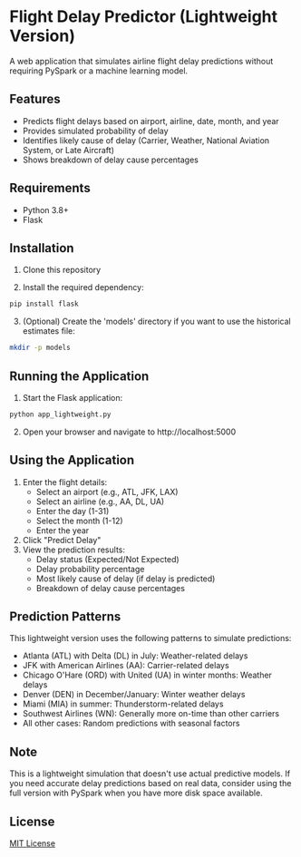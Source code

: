 # Flight Delay Predictor (Lightweight Version)

A web application that simulates airline flight delay predictions without requiring PySpark or a machine learning model.

## Features

- Predicts flight delays based on airport, airline, date, month, and year
- Provides simulated probability of delay
- Identifies likely cause of delay (Carrier, Weather, National Aviation System, or Late Aircraft)
- Shows breakdown of delay cause percentages

## Requirements

- Python 3.8+
- Flask

## Installation

1. Clone this repository

2. Install the required dependency:

```bash
pip install flask
```

3. (Optional) Create the 'models' directory if you want to use the historical estimates file:

```bash
mkdir -p models
```

## Running the Application

1. Start the Flask application:

```bash
python app_lightweight.py
```

2. Open your browser and navigate to http://localhost:5000

## Using the Application

1. Enter the flight details:
   - Select an airport (e.g., ATL, JFK, LAX)
   - Select an airline (e.g., AA, DL, UA)
   - Enter the day (1-31)
   - Select the month (1-12)
   - Enter the year
2. Click "Predict Delay"
3. View the prediction results:
   - Delay status (Expected/Not Expected)
   - Delay probability percentage
   - Most likely cause of delay (if delay is predicted)
   - Breakdown of delay cause percentages

## Prediction Patterns

This lightweight version uses the following patterns to simulate predictions:

- Atlanta (ATL) with Delta (DL) in July: Weather-related delays
- JFK with American Airlines (AA): Carrier-related delays
- Chicago O'Hare (ORD) with United (UA) in winter months: Weather delays
- Denver (DEN) in December/January: Winter weather delays
- Miami (MIA) in summer: Thunderstorm-related delays
- Southwest Airlines (WN): Generally more on-time than other carriers
- All other cases: Random predictions with seasonal factors

## Note

This is a lightweight simulation that doesn't use actual predictive models. If you need accurate delay predictions based on real data, consider using the full version with PySpark when you have more disk space available.

## License

[MIT License](LICENSE) 